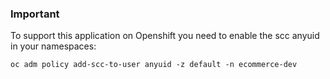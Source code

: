 ### Important ###
To support this application on Openshift you need to enable the scc anyuid in your namespaces:

`oc adm policy add-scc-to-user anyuid -z default -n ecommerce-dev`